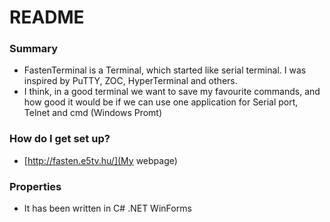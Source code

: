 # README #


### Summary ###

* FastenTerminal is a Terminal, which started like serial terminal. I was inspired by PuTTY, ZOC, HyperTerminal and others.
* I think, in a good terminal we want to save my favourite commands, and how good it would be if we can use one application for Serial port, Telnet and cmd (Windows Promt)

### How do I get set up? ###

* [http://fasten.e5tv.hu/](My webpage)


### Properties ###
* It has been written in C# .NET WinForms
